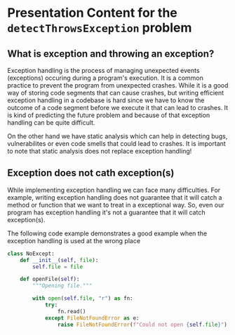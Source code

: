 # Presentation Content for the `detectThrowsException` problem

## What is exception and throwing an exception?

Exception handling is the process of managing unexpected events (exceptions) occuring during
a program's execution. It is a common practice to prevent the program from unexpected crashes.
While it is a good way of storing code segments that can cause crashes, but writing efficient
exception handling in a codebase is hard since we have to know the outcome of a code segment before
we execute it that can lead to crashes. It is kind of predicting the future problem and because of that
exception handling can be quite difficult.

On the other hand we have static analysis which can help in detecting bugs, vulnerabilites or even code
smells that could lead to crashes. It is important to note that static analysis does not replace exception
handling!

## Exception does not cath exception(s)

While implementing exception handling we can face many difficulties. For example, writing exception handling does
not guarantee that it will catch a method or function that we want to treat in a exceptional way. So, even our program
has exception handling it's not a guarantee that it will catch exception(s).

The following code example demonstrates a good example when the exception handling is used at the wrong place

```python
class NoExcept:
    def __init__(self, file):
        self.file = file

    def openFile(self):
        """Opening file."""

        with open(self.file, "r") as fn:
            try:
                fn.read()
            except FileNotFoundError as e:
                raise FileNotFoundError(f"Could not open {self.file}") from e
```
